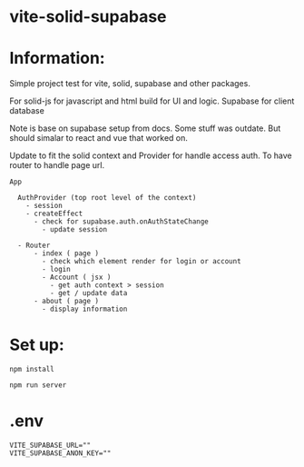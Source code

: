 # vite-solid-supabase

# Information:
  Simple project test for vite, solid, supabase and other packages.

  For solid-js for javascript and html build for UI and logic. Supabase for client database

  Note is base on supabase setup from docs. Some stuff was outdate. But should simalar to react and vue that worked on.

  Update to fit the solid context and Provider for handle access auth. To have router to handle page url.

```
App

  AuthProvider (top root level of the context)
    - session 
    - createEffect
      - check for supabase.auth.onAuthStateChange
        - update session
  
  - Router
      - index ( page )
        - check which element render for login or account
        - login 
        - Account ( jsx )
          - get auth context > session
          - get / update data
      - about ( page )
        - display information
```


# Set up:
```
npm install 

npm run server
```


# .env
```
VITE_SUPABASE_URL=""
VITE_SUPABASE_ANON_KEY=""
```